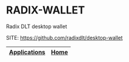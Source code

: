 # RADIX-WALLET
 
 Radix DLT desktop wallet 
 
 SITE: https://github.com/radixdlt/desktop-wallet

 | [Applications](https://portable-linux-apps.github.io/apps.html) | [Home](https://portable-linux-apps.github.io)
 | --- | --- |
